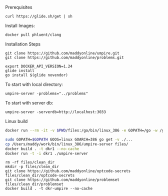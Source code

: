 Prerequisites
```
curl https://glide.sh/get | sh
```

Install Images:
```
docker pull phluent/clang
```

Installation Steps

```
git clone https://github.com/maddyonline/umpire.git
git clone https://github.com/maddyonline/problems.git

```

```
export DOCKER_API_VERSION=1.24
glide install
go install $(glide novendor)
```

To start with local directory:
```
umpire-server -problems="../problems"
```

To start with server db:
```
umpire-server -serverdb=http://localhost:3033
```

Linux build
```sh
docker run --rm -it -v $PWD/files:/go/bin/linux_386 -e GOPATH=/go -w /go/src/app -e GOOS=linux -e GOARCH=386 golang go get -u -v github.com/maddyonline/umpire/...
```

```sh
sudo GOPATH=$GOPATH GOOS=linux GOARCH=386 go get -v ./...
cp /Users/maddy/work/bin/linux_386/umpire-server files/
docker build . -t dkr1 --no-cache
docker run -t -i dkr1 ./umpire-server
```

```
rm -rf files/clean_dir
mkdir -p files/clean_dir
git clone https://github.com/maddyonline/optcode-secrets files/clean_dir/optcode-secrets
git clone https://github.com/maddyonline/problemset files/clean_dir/problemset
docker build . -t dkr-umpire --no-cache
```

